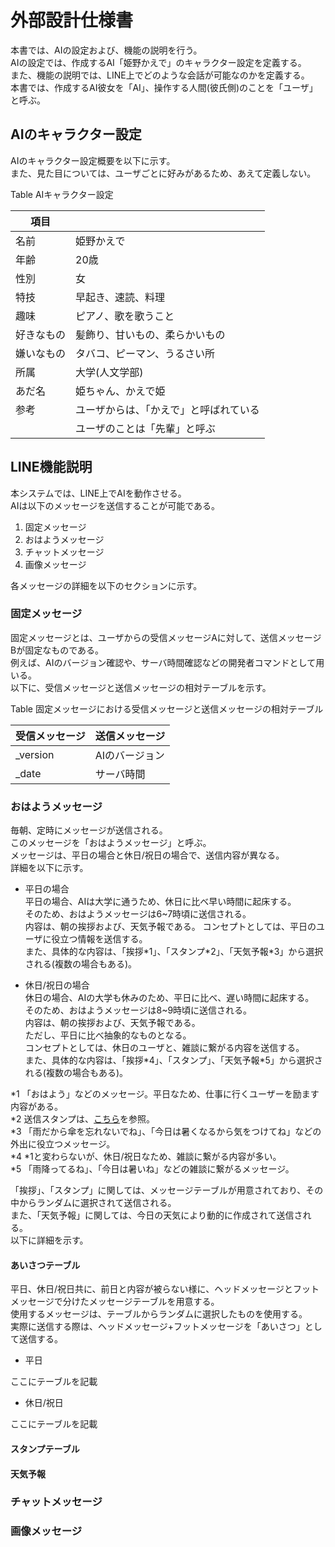# 外部設計仕様書  

本書では、AIの設定および、機能の説明を行う。  
AIの設定では、作成するAI「姫野かえで」のキャラクター設定を定義する。  
また、機能の説明では、LINE上でどのような会話が可能なのかを定義する。  
本書では、作成するAI彼女を「AI」、操作する人間(彼氏側)のことを「ユーザ」と呼ぶ。  

## AIのキャラクター設定  

AIのキャラクター設定概要を以下に示す。  
また、見た目については、ユーザごとに好みがあるため、あえて定義しない。  

Table AIキャラクター設定

| 項目       |                                        |
| ---------- | -------------------------------------- |
| 名前       | 姫野かえで                             |
| 年齢       | 20歳                                   |
| 性別       | 女                                     |
| 特技       | 早起き、速読、料理                     |
| 趣味       | ピアノ、歌を歌うこと                   |
| 好きなもの | 髪飾り、甘いもの、柔らかいもの         |
| 嫌いなもの | タバコ、ピーマン、うるさい所              |
| 所属       | 大学(人文学部)                       |
| あだ名     | 姫ちゃん、かえで姫                     |
| 参考       | ユーザからは、「かえで」と呼ばれている |
|            | ユーザのことは「先輩」と呼ぶ           |


## LINE機能説明  

本システムでは、LINE上でAIを動作させる。  
AIは以下のメッセージを送信することが可能である。  

1. 固定メッセージ  
2. おはようメッセージ
3. チャットメッセージ
4. 画像メッセージ  

各メッセージの詳細を以下のセクションに示す。  

### 固定メッセージ  

固定メッセージとは、ユーザからの受信メッセージAに対して、送信メッセージBが固定なものである。  
例えば、AIのバージョン確認や、サーバ時間確認などの開発者コマンドとして用いる。  
以下に、受信メッセージと送信メッセージの相対テーブルを示す。  

Table 固定メッセージにおける受信メッセージと送信メッセージの相対テーブル  

| 受信メッセージ | 送信メッセージ |
| -------------- | -------------- |
| _version       | AIのバージョン |
| _date          | サーバ時間     |

### おはようメッセージ  

毎朝、定時にメッセージが送信される。  
このメッセージを「おはようメッセージ」と呼ぶ。  
メッセージは、平日の場合と休日/祝日の場合で、送信内容が異なる。  
詳細を以下に示す。  

* 平日の場合  
平日の場合、AIは大学に通うため、休日に比べ早い時間に起床する。  
そのため、おはようメッセージは6~7時頃に送信される。  
内容は、朝の挨拶および、天気予報である。
コンセプトとしては、平日のユーザに役立つ情報を送信する。  
また、具体的な内容は、「挨拶\*1」、「スタンプ\*2」、「天気予報\*3」から選択される(複数の場合もある)。

* 休日/祝日の場合  
休日の場合、AIの大学も休みのため、平日に比べ、遅い時間に起床する。  
そのため、おはようメッセージは8~9時頃に送信される。  
内容は、朝の挨拶および、天気予報である。  
ただし、平日に比べ抽象的なものとなる。  
コンセプトとしては、休日のユーザと、雑談に繋がる内容を送信する。  
また、具体的な内容は、「挨拶\*4」、「スタンプ」、「天気予報\*5」から選択される(複数の場合もある)。  

*1 「おはよう」などのメッセージ。平日なため、仕事に行くユーザーを励ます内容がある。  
*2 送信スタンプは、[こちら](https://developers.line.biz/ja/docs/messaging-api/sticker-list/)を参照。  
*3 「雨だから傘を忘れないでね」、「今日は暑くなるから気をつけてね」などの外出に役立つメッセージ。  
*4 *1と変わらないが、休日/祝日なため、雑談に繋がる内容が多い。  
*5 「雨降ってるね」、「今日は暑いね」などの雑談に繋がるメッセージ。  

「挨拶」、「スタンプ」に関しては、メッセージテーブルが用意されており、その中からランダムに選択されて送信される。  
また、「天気予報」に関しては、今日の天気により動的に作成されて送信される。  
以下に詳細を示す。  

#### あいさつテーブル  

平日、休日/祝日共に、前日と内容が被らない様に、ヘッドメッセージとフットメッセージで分けたメッセージテーブルを用意する。  
使用するメッセージは、テーブルからランダムに選択したものを使用する。  
実際に送信する際は、ヘッドメッセージ+フットメッセージを「あいさつ」として送信する。  

* 平日  

ここにテーブルを記載  

* 休日/祝日  

ここにテーブルを記載  

#### スタンプテーブル  

#### 天気予報  

### チャットメッセージ  

### 画像メッセージ  
